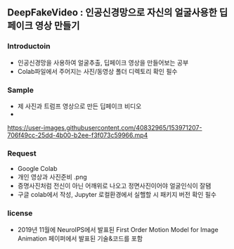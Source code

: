 ## DeepFakeVideo : 인공신경망으로 자신의 얼굴사용한 딥페이크 영상 만들기

### Introductoin
- 인공신경망을 사용하여 얼굴추출, 딥페이크 영상을 만들어보는 공부
- Colab파일에서 주어지는 사진/동영상 폴더 디렉토리 확인 필수

### Sample
- 제 사진과 트럼프 영상으로 만든 딥페이크 비디오
-
https://user-images.githubusercontent.com/40832965/153971207-706f49cc-25dd-4b00-b2ee-f3f073c59966.mp4



### Request
- Google Colab
- 개인 영상과 사진준비 .png
- 증명사진처럼 전신이 아닌 어깨위로 나오고 정면사진이어야 얼굴인식이 잘됌
- 구글 colab에서 작성, Jupyter 로컬환경에서 실핼할 시 패키지 버전 확인 필수


### license
- 2019년 11월에 NeuroIPS에서 발표된 First Order Motion Model for Image Animation 페이퍼에서 발표된 기술&코드를 포함


